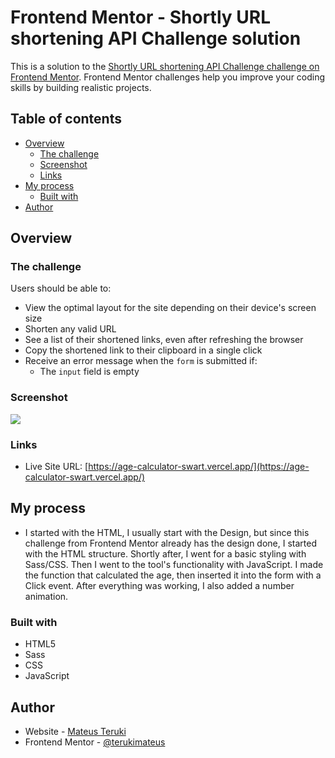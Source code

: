 # Frontend Mentor - Shortly URL shortening API Challenge solution

This is a solution to the [Shortly URL shortening API Challenge challenge on Frontend Mentor](https://www.frontendmentor.io/challenges/url-shortening-api-landing-page-2ce3ob-G). Frontend Mentor challenges help you improve your coding skills by building realistic projects. 

## Table of contents


- [Overview](#overview)
  - [The challenge](#the-challenge)
  - [Screenshot](#screenshot)
  - [Links](#links)
- [My process](#my-process)
  - [Built with](#built-with)
- [Author](#author)


## Overview

### The challenge

Users should be able to:

- View the optimal layout for the site depending on their device's screen size
- Shorten any valid URL
- See a list of their shortened links, even after refreshing the browser
- Copy the shortened link to their clipboard in a single click
- Receive an error message when the `form` is submitted if:
  - The `input` field is empty

### Screenshot

![](https://cdn.discordapp.com/attachments/1067224434466902086/1100459914666713258/image.png)


### Links

- Live Site URL: [https://age-calculator-swart.vercel.app/](https://age-calculator-swart.vercel.app/)

## My process

- I started with the HTML, I usually start with the Design, but since this challenge from Frontend Mentor already has the design done, I started with the HTML structure.
Shortly after, I went for a basic styling with Sass/CSS. Then I went to the tool's functionality with JavaScript.
I made the function that calculated the age, then inserted it into the form with a Click event.
After everything was working, I also added a number animation.

### Built with

- HTML5
- Sass
- CSS
- JavaScript

## Author

- Website - [Mateus Teruki](https://terukimateus.github.io./)
- Frontend Mentor - [@terukimateus](https://www.frontendmentor.io/profile/terukimateus)
